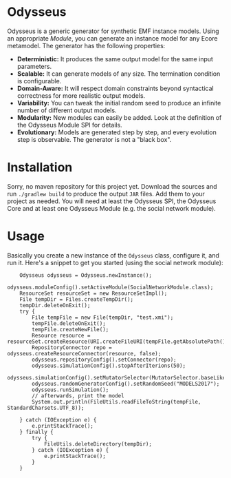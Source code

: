 # Odysseus
Odysseus is a generic generator for synthetic EMF instance models. Using an appropriate *Module*, you can generate an instance model for any Ecore metamodel. The generator has the following properties:

  - **Deterministic:** It produces the same output model for the same input parameters.
  - **Scalable:** It can generate models of any size. The termination condition is configurable.
  - **Domain-Aware:** It will respect domain constraints beyond syntactical correctness for more realistic output models.
  - **Variability:** You can tweak the initial random seed to produce an infinite number of different output models.
  - **Modularity:** New modules can easily be added. Look at the definition of the Odysseus Module SPI for details.
  - **Evolutionary:** Models are generated step by step, and every evolution step is observable. The generator is not a "black box".
  
# Installation
Sorry, no maven repository for this project yet. Download the sources and run `./gradlew build` to produce the output `JAR` files. Add them to your project as needed. You will need at least the Odysseus SPI, the Odysseus Core and at least one Odysseus Module (e.g. the social network module).

# Usage
Basically you create a new instance of the `Odysseus` class, configure it, and run it. Here's a snippet to get you started (using the social network module):

		Odysseus odysseus = Odysseus.newInstance();
		odysseus.moduleConfig().setActiveModule(SocialNetworkModule.class);
		ResourceSet resourceSet = new ResourceSetImpl();
		File tempDir = Files.createTempDir();
		tempDir.deleteOnExit();
		try {
			File tempFile = new File(tempDir, "test.xmi");
			tempFile.deleteOnExit();
			tempFile.createNewFile();
			Resource resource = resourceSet.createResource(URI.createFileURI(tempFile.getAbsolutePath()));
			RepositoryConnector repo = odysseus.createResourceConnector(resource, false);
			odysseus.repositoryConfig().setConnector(repo);
			odysseus.simulationConfig().stopAfterIterions(50);
			odysseus.simulationConfig().setMutatorSelector(MutatorSelector.baseLikelyhood());
			odysseus.randomGeneratorConfig().setRandomSeed("MODELS2017");
			odysseus.runSimulation();
			// afterwards, print the model
			System.out.println(FileUtils.readFileToString(tempFile, StandardCharsets.UTF_8));

		} catch (IOException e) {
			e.printStackTrace();
		} finally {
			try {
				FileUtils.deleteDirectory(tempDir);
			} catch (IOException e) {
				e.printStackTrace();
			}
		}
